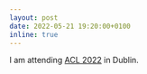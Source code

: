 ```yaml
---
layout: post
date: 2022-05-21 19:20:00+0100
inline: true
---
```


I am attending [ACL 2022](https://2022.aclweb.org/) in Dublin.
